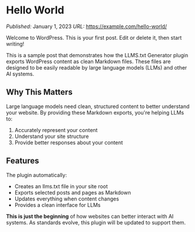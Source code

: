 # Hello World

*Published:* January 1, 2023
*URL:* https://example.com/hello-world/

Welcome to WordPress. This is your first post. Edit or delete it, then start writing!

This is a sample post that demonstrates how the LLMS.txt Generator plugin exports WordPress content as clean Markdown files. These files are designed to be easily readable by large language models (LLMs) and other AI systems.

## Why This Matters

Large language models need clean, structured content to better understand your website. By providing these Markdown exports, you're helping LLMs to:

1. Accurately represent your content
2. Understand your site structure
3. Provide better responses about your content

## Features

The plugin automatically:

- Creates an llms.txt file in your site root
- Exports selected posts and pages as Markdown
- Updates everything when content changes
- Provides a clean interface for LLMs

**This is just the beginning** of how websites can better interact with AI systems. As standards evolve, this plugin will be updated to support them. 